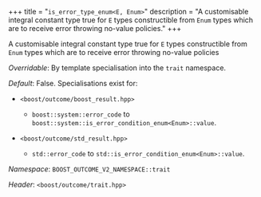 +++
title = "`is_error_type_enum<E, Enum>`"
description = "A customisable integral constant type true for `E` types constructible from `Enum` types which are to receive error throwing no-value policies."
+++

A customisable integral constant type true for `E` types constructible from `Enum` types which are to receive error throwing no-value policies

*Overridable*: By template specialisation into the `trait` namespace.

*Default*: False. Specialisations exist for:

- `<boost/outcome/boost_result.hpp>`
    - `boost::system::error_code` to `boost::system::is_error_condition_enum<Enum>::value`.

- `<boost/outcome/std_result.hpp>`
    - `std::error_code` to `std::is_error_condition_enum<Enum>::value`.

*Namespace*: `BOOST_OUTCOME_V2_NAMESPACE::trait`

*Header*: `<boost/outcome/trait.hpp>`
